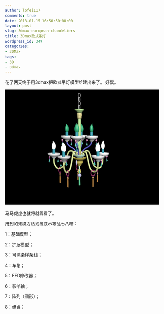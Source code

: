```yaml
---
author: lofei117
comments: true
date: 2013-01-15 16:50:50+00:00
layout: post
slug: 3dmax-european-chandeliers
title: 3Dmax欧式吊灯
wordpress_id: 349
categories:
- 3DMax
tags:
- 3D
- 3dmax
---
```


花了两天终于用3dmax把欧式吊灯模型给建出来了。 好累。

[![欧式吊灯](/assets/images/2013/01/111.jpg)](/assets/images/2013/01/111.jpg)

马马虎虎也就将就着看了。

用到的建模方法或者技术等乱七八糟：

1：基础模型；

2：扩展模型；

3：可渲染样条线；

4：车削；

5：FFD修改器；

6：影响轴；

7：阵列（圆形）；

8：组合；


